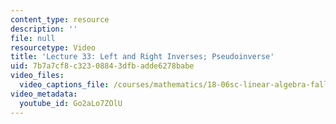```yaml
---
content_type: resource
description: ''
file: null
resourcetype: Video
title: 'Lecture 33: Left and Right Inverses; Pseudoinverse'
uid: 7b7a7cf8-c323-0884-3dfb-adde6278babe
video_files:
  video_captions_file: /courses/mathematics/18-06sc-linear-algebra-fall-2011/positive-definite-matrices-and-applications/left-and-right-inverses-pseudoinverse/lecture-33-left-and-right-inverses-pseudoinverse/Go2aLo7ZOlU.vtt
video_metadata:
  youtube_id: Go2aLo7ZOlU
---
```

